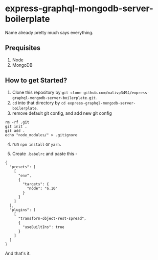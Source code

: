 # express-graphql-mongodb-server-boilerplate
Name already pretty much says everything. 

##	Prequisites
1. Node
2. MongoDB


## How to get Started?
1. Clone this repository by 
```git clone github.com/malivp3494/express-graphql-mongodb-server-boilerplate.git```.
2. ```cd``` into that directory by ```cd express-graphql-mongodb-server-boilerplate```.
3. remove default git config, and add new git config
```
rm -rf .git
git init .
git add .
echo "node_modules/" > .gitignore
```

4. run ``npm install`` or `yarn`.

5. Create `.babelrc` and paste this -
```
{
  "presets": [
    [
      "env",
      {
        "targets": {
          "node": "6.10"
        }
      }
    ]
  ],
  "plugins": [
    [
      "transform-object-rest-spread",
      {
        "useBuiltIns": true
      }
    ]
  ]
}
```
And that's it. 


